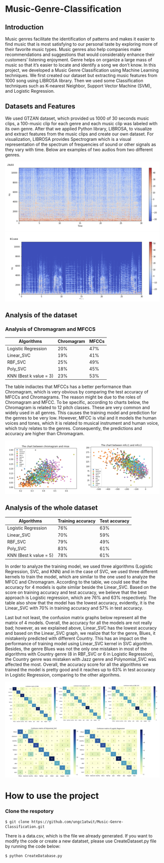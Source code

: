 # Music-Genre-Classification
## Introduction
Music genres facilitate the identification of patterns and makes it easier to find music that is most satisfying to our personal taste by exploring more of their favorite music types. Music genres also help companies make recommendations and suggestions that would considerably enhance their customers’ listening enjoyment. Genre helps on organize a large mass of music so that it’s easier to locate and identify a song we don’t know. In this project, we developed a Music Genre Classification using Machine Learning techniques. We first created our dataset but extracting music features from 1000 song using LIBROSA library. Then we used some Classification techniques such as K-nearest Neighbor, Support Vector Machine (SVM), and Logistic Regression.

## Datasets and Features 
We used GTZAN dataset, which provided us 1000 of 30 seconds music clips, a 100-music clip for each genre and each music clip was labeled with its own genre. 
After that we applied Python library, LIBROSA, to visualize and extract features from the music clips and create our own dataset. For visualization, LIBROSA provides Spectrogram which is a visual representation of the spectrum of frequencies of sound or other signals as they vary with time. 
Below are examples of two audios from two different genres.

![Image](Images/Jazz.png)
![Image](Images/Blues.png)

## Analysis of the dataset
### Analysis of Chromagram and MFCCS
| Algorithms | Chromagram | MFCCs |
| ---------- | ---------- | ----- |
| Logistic Regression | 20% | 47% |
| Linear_SVC | 19% | 41% |
| RBF_SVC | 25% | 49% |
| Poly_SVC | 18% | 45% |
| KNN (Best k value = 3) | 23% | 53% |

The table indiactes that MFCCs has a better performance than Chromagram, which is very obvious by comparing the test accuracy of MFCCs and Chromagrams. The reason might be due to the roles of Chromagram and MFCC. To be specific, according to charts below, the Chromagram is related to 12 pitch classes. These are very common and widely used in all genres. This causes the training model and prediction for the genres to be very low. However, MFCC is vital and it models the human voices and tones, which it is related to musical instrument and human voice, which truly relates to the genres. Consequently, the predictions and accuracy are higher than Chromagram.

![Chromagram-MFCCs-Images](Images/Chromagrams_MFCCs.png)

## Analysis of the whole dataset
| Algorithms | Training accuracy | Test accuracy |
| ---------- | ---------- | ----- |
| Logistic Regression | 76% | 63% |
| Linear_SVC | 70% | 59% |
| RBF_SVC | 79% | 49% |
| Poly_SVC | 83% | 61% |
| KNN (Best k value = 5) | 78% | 61% |

In order to analyze the training model, we used three algorithms (Logistic Regression, SVC, and KNN) and in the case of SVC, we used three different kernels to train the model, which are similar to the one used to analyze the MFCC and Chromagram. According to the table, we could see that the accuracy for 4 models is quite similar beside the Linear_SVC. Based on the score on training accuracy and test accuracy, we believe that the best approach is Logistic regression, which are 76% and 63% respectively. The table also show that the model has the lowest accuracy, evidently, it is the Linear_SVC with 70% in training accuracy and 57% in test accuracy.

Last but not least, the confusion matrix graphs below represent all the matrix of 4 models. Overall, the accuracy for all the models are not really bad; however, as we explained above, Linear_SVC has the lowest accuracy and based on the Linear_SVC graph, we realize that for the genre, Blues, it mistakenly predicted with different Country. This has an impact on the performance of training model using Linear_SVC kernel in SVC algorithm. Besides, the genre Blues was not the only one mistaken in most of the algorithms with Country genre (8 in RBF_SVC or 6 in Logistic Regression), the Country genre was mistaken with Jazz genre and Polynomial_SVC was affected the most. Overall, the accuracy score for all the algorithms we trained the model is pretty good and it reaches up to 63% in test accuracy in Logistic Regression, comparing to the other algorihms.

![Confusion-Image](Images/Confusion_Matrix.png)

# How to use the project
### Clone the respotory
```shell
$ git clone https://github.com/ungc1atwit/Music-Genre-Classification.git
```
There is a data.csv, which is the file we already generated. If you want to modify the code or create a new datatset, please use CreateDataset.py file by running the code below: 
```shell
$ python CreateDatabase.py
```

